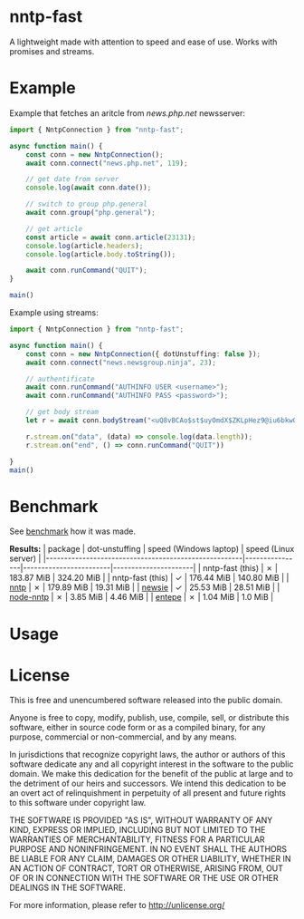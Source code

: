 nntp-fast
=========
A lightweight made with attention to speed and ease of use. Works with promises and streams.

Example
=======
Example that fetches an aritcle from _news.php.net_ newsserver:

``` typescript
import { NntpConnection } from "nntp-fast";

async function main() {
    const conn = new NntpConnection();
    await conn.connect("news.php.net", 119);

    // get date from server
    console.log(await conn.date());

    // switch to group php.general
    await conn.group("php.general");

    // get article
    const article = await conn.article(23131);
    console.log(article.headers);
    console.log(article.body.toString());

    await conn.runCommand("QUIT");
}

main()
```

Example using streams:

``` typescript
import { NntpConnection } from "nntp-fast";

async function main() {
    const conn = new NntpConnection({ dotUnstuffing: false });
    await conn.connect("news.newsgroup.ninja", 23);

    // authentificate
    await conn.runCommand("AUTHINFO USER <username>");
    await conn.runCommand("AUTHINFO PASS <password>");

    // get body stream
    let r = await conn.bodyStream("<uQ8vBCAo$st$uyOmdX$ZKLpHez9@iu6bkwQcawtRbODe>");

    r.stream.on("data", (data) => console.log(data.length));
    r.stream.on("end", () => conn.runCommand("QUIT"))

}
main()
```

Benchmark
=========
See [benchmark](./benchmark/) how it was made.

**Results:**
| package                                              | dot-unstuffing | speed (Windows laptop) | speed (Linux server) |
|------------------------------------------------------|----------------|------------------------|----------------------|
| nntp-fast (this)                                     | ✗              | 183.87 MiB             | 324.20 MiB           |
| nntp-fast (this)                                     | ✓              | 176.44 MiB             | 140.80 MiB           |
| [nntp](https://www.npmjs.com/package/nntp)           | ✗              | 179.89 MiB             | 19.31 MiB            |
| [newsie](https://www.npmjs.com/package/newsie)       | ✓              | 25.53 MiB              | 28.51 MiB            |
| [node-nntp](https://www.npmjs.com/package/node-nntp) | ✗              | 3.85 MiB               | 4.46  MiB            |
| [entepe](https://www.npmjs.com/package/entepe)       | ✗              | 1.04 MiB               | 1.0 MiB              |


Usage
=====




License
=======
This is free and unencumbered software released into the public domain.

Anyone is free to copy, modify, publish, use, compile, sell, or
distribute this software, either in source code form or as a compiled
binary, for any purpose, commercial or non-commercial, and by any
means.

In jurisdictions that recognize copyright laws, the author or authors
of this software dedicate any and all copyright interest in the
software to the public domain. We make this dedication for the benefit
of the public at large and to the detriment of our heirs and
successors. We intend this dedication to be an overt act of
relinquishment in perpetuity of all present and future rights to this
software under copyright law.

THE SOFTWARE IS PROVIDED "AS IS", WITHOUT WARRANTY OF ANY KIND,
EXPRESS OR IMPLIED, INCLUDING BUT NOT LIMITED TO THE WARRANTIES OF
MERCHANTABILITY, FITNESS FOR A PARTICULAR PURPOSE AND NONINFRINGEMENT.
IN NO EVENT SHALL THE AUTHORS BE LIABLE FOR ANY CLAIM, DAMAGES OR
OTHER LIABILITY, WHETHER IN AN ACTION OF CONTRACT, TORT OR OTHERWISE,
ARISING FROM, OUT OF OR IN CONNECTION WITH THE SOFTWARE OR THE USE OR
OTHER DEALINGS IN THE SOFTWARE.

For more information, please refer to <http://unlicense.org/>
